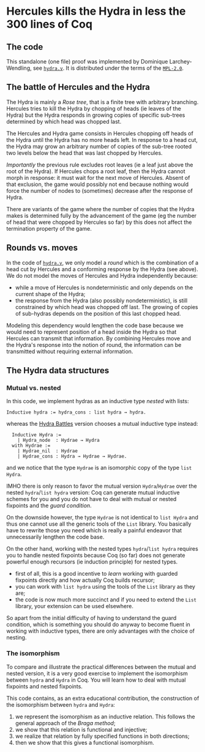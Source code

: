# Hercules kills the Hydra in less the 300 lines of Coq

## The code
This standalone (one file) proof was implemented by Dominique Larchey-Wendling, 
see [`hydra.v`](theories/hydra.v). It is distributed under the terms of the [`MPL-2.0`](LICENSE).

## The battle of Hercules and the Hydra
The Hydra is mainly a _Rose tree_, that is a finite tree with arbitrary branching.
Hercules tries to kill the Hydra by chopping of heads (ie leaves of the Hydra) but 
the Hydra responds in growing copies of specific sub-trees determined by which
head was chopped last.

The Hercules and Hydra game consists in Hercules chopping off heads of the Hydra until
the Hydra has no more heads left. In response to a head cut, the Hydra may grow an arbitrary
number of copies of the sub-tree rooted two levels below the head that was last chopped
by Hercules.

_Importantly_ the previous rule excludes root leaves (ie a leaf just above the root of the Hydra).
If Hercules chops a root leaf, then the Hydra cannot morph in response: it must wait for the next 
move of Hercules. Absent of that exclusion, the game would possibly not end because 
nothing would force the number of nodes to (sometimes) decrease after the response of Hydra.

There are variants of the game where the number of copies that the Hydra makes is
determined fully by the advancement of the game (eg the number of head that were 
chopped by Hercules so far) by this does not affect the termination property of the
game.

## Rounds vs. moves
In the code of [`hydra.v`](theories/hydra.v), we only model a _round_ which is
the combination of a head cut by Hercules and a conforming response by the Hydra
(see above).
We do not model the moves of Hercules and Hydra independently because:
- while a move of Hercules is nondeterministic and only depends on the current
  shape of the Hydra;
- the response from the Hydra (also possibly nondeterministic), is still
  constrained by which head was chopped off last. The growing of copies of 
  sub-hydras depends on the position of this last chopped head.
  
Modeling this dependency would lengthen the code base because we would need
to represent position of a head inside the Hydra so that Hercules can
transmit that information. By combining Hercules move and the Hydra's
response into the notion of round, the information can be transmitted 
without requiring external information.

## The Hydra data structures

### Mutual vs. nested
In this code, we implement hydras as an inductive type _nested_ with lists:
```
Inductive hydra := hydra_cons : list hydra → hydra.
```
whereas the [Hydra Battles](https://github.com/coq-community/hydra-battles) version chooses
a mutual inductive type instead:
```
  Inductive Hydra :=
    | Hydra_node  : Hydrae → Hydra
  with Hydrae :=
    | Hydrae_nil  : Hydrae
    | Hydrae_cons : Hydra → Hydrae → Hydrae.
```
and we notice that the type `Hydrae` is an isomorphic copy of the type `list Hydra`.

IMHO there is only reason to favor the mutual version `Hydra`/`Hydrae` over the nested
`hydra`/`list hydra` version: Coq can generate mutual inductive schemes for you and you 
do not have to deal with mutual or nested fixpoints and the _guard condition_.

On the downside however, the type `Hydrae` is not identical to `list Hydra` and thus
one cannot use all the generic tools of the `List` library. You basically have to
rewrite those you need which is really a painful endeavor that unnecessarily 
lengthen the code base.

On the other hand, working with the nested types `hydra`/`list hydra` requires you
to handle nested fixpoints because Coq (so far) does not generate powerful enough
recursors (ie induction principle) for nested types.
- first of all, this is a good incentive to _learn_ working with guarded fixpoints
  directly and how actually Coq builds recursor;
- you can work with `list hydra` using the tools of the `List` library as they are;
- the code is now much more succinct and if you need to extend the `List` library,
  your extension can be used elsewhere.
  
So apart from the initial difficulty of having to understand the guard condition,
which is something you should do anyway to become fluent in working with inductive
types, there are only advantages with the choice of nesting.

### The isomorphism
To compare and illustrate the practical differences between the mutual and nested
version, it is a very good exercise to implement the isomorphism between `hydra`
and `Hydra` in Coq. You will learn how to deal with mutual fixpoints and nested
fixpoints.

This code contains, as an extra educational contribution, the construction of the
isomorphism between `hydra` and `Hydra`:
1. we represent the isomorphism as an inductive relation. This follows the 
   general approach of the _Braga method_;
2. we show that this relation is functional and injective;
3. we realize that relation by fully specified functions in
   both directions;
4. then we show that this gives a functional isomorphism. 


